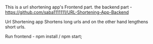 
This is a url shortening app's Frontend part. the backend part - https://github.com/saba1111111/URL-Shortening-App-Backend

Url Shortening app Shortens long urls and on the other hand lengthens short urls.

Run frontend - npm install /  npm start;
